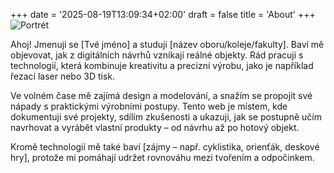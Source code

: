 +++
date = '2025-08-19T13:09:34+02:00'
draft = false
title = 'About'
+++
![Portrét](/images/image_3.jpg)

Ahoj! Jmenuji se [Tvé jméno] a studuji [název oboru/koleje/fakulty]. Baví mě objevovat, jak z digitálních návrhů vznikají reálné objekty. Rád pracuji s technologií, která kombinuje kreativitu a precizní výrobu, jako je například řezací laser nebo 3D tisk.

Ve volném čase mě zajímá design a modelování, a snažím se propojit své nápady s praktickými výrobními postupy. Tento web je místem, kde dokumentuji své projekty, sdílím zkušenosti a ukazuji, jak se postupně učím navrhovat a vyrábět vlastní produkty – od návrhu až po hotový objekt.

Kromě technologií mě také baví [zájmy – např. cyklistika, orienťák, deskové hry], protože mi pomáhají udržet rovnováhu mezi tvořením a odpočinkem.